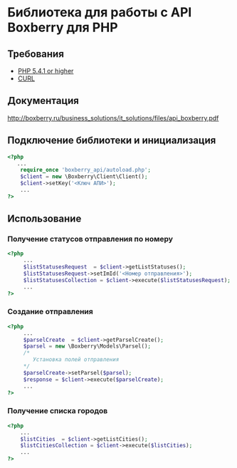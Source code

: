# Библиотека для работы с API Boxberry для PHP #

## Требования ##
* [PHP 5.4.1 or higher](http://www.php.net/)
* [CURL](http://php.net/manual/ru/book.curl.php)

## Документация ##
http://boxberry.ru/business_solutions/it_solutions/files/api_boxberry.pdf

## Подключение библиотеки и инициализация ##
```php
<?php
   ...
    require_once 'boxberry_api/autoload.php';
    $client = new \Boxberry\Client\Client();
    $client->setKey('<Ключ АПИ>');
    ...
?>
```
## Использование ##

### Получение статусов отправления по номеру ###
```php
<?php
     ...
     $listStatusesRequest  = $client->getListStatuses();
     $listStatusesRequest->setImId('<Номер отправления>');
     $listStatusesCollection = $client->execute($listStatusesRequest);
     ...
?>
```
### Создание отправления ###
```php
<?php
     ...
     $parselCreate  = $client->getParselCreate();
     $parsel = new \Boxberry\Models\Parsel();
     /*
        Установка полей отправления
     */
     $parselCreate->setParsel($parsel);
     $response = $client->execute($parselCreate);
     ...
?>
```
### Получение списка городов ###
```php
<?php
    ...
    $listCities  = $client->getListCities();
    $listCitiesCollection = $client->execute($listCities);
    ...
?>
```
